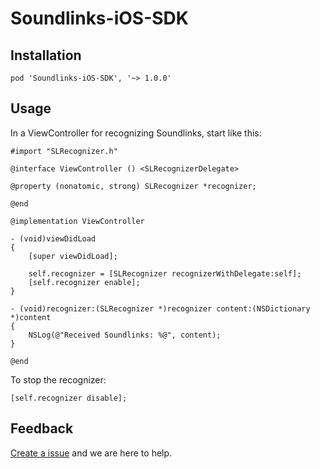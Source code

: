 # Soundlinks-iOS-SDK

## Installation

```
pod 'Soundlinks-iOS-SDK', '~> 1.0.0'
```

## Usage

In a ViewController for recognizing Soundlinks, start like this:

```objc
#import "SLRecognizer.h"

@interface ViewController () <SLRecognizerDelegate>

@property (nonatomic, strong) SLRecognizer *recognizer;

@end

@implementation ViewController

- (void)viewDidLoad
{
    [super viewDidLoad];

    self.recognizer = [SLRecognizer recognizerWithDelegate:self];
    [self.recognizer enable];
}

- (void)recognizer:(SLRecognizer *)recognizer content:(NSDictionary *)content
{
    NSLog(@"Received Soundlinks: %@", content);
}

@end
```

To stop the recognizer:

```objc
[self.recognizer disable];
```

## Feedback

[Create a issue](https://github.com/soundlinks/Soundlinks-iOS-SDK/issues/new) and we are here to help.
